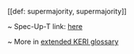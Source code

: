 [[def: supermajority, supermajority]]

~ Spec-Up-T link: <a href='https://weboftrust.github.io/WOT-terms/docs/glossary/supermajority'>here</a>

~ More in <a href="https://weboftrust.github.io/WOT-terms/docs/glossary/supermajority">extended KERI glossary</a>
